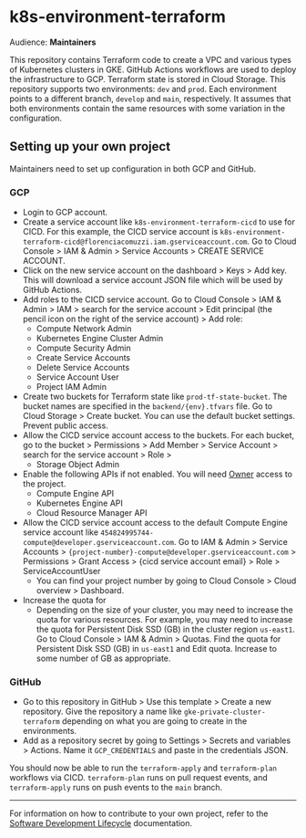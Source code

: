 # k8s-environment-terraform
Audience: **Maintainers**

This repository contains Terraform code to create a VPC and various types of Kubernetes clusters in 
GKE. GitHub Actions workflows are used to deploy the infrastructure to GCP. Terraform state is stored
in Cloud Storage. This repository supports two environments: `dev` and `prod`. Each environment points to
a different branch, `develop` and `main`, respectively. It assumes that both environments contain the
same resources with some variation in the configuration.


## Setting up your own project
Maintainers need to set up configuration in both GCP and GitHub.

### GCP
* Login to GCP account.
* Create a service account like `k8s-environment-terraform-cicd` to use for CICD. For this example,
the CICD service account is `k8s-environment-terraform-cicd@florenciacomuzzi.iam.gserviceaccount.com`. 
Go to Cloud Console > IAM & Admin > Service Accounts > CREATE SERVICE ACCOUNT.
* Click on the new service account on the dashboard > Keys > Add key. This will download a service 
 account JSON file which will be used by GitHub Actions.
* Add roles to the CICD service account. Go to Cloud Console > IAM & Admin > IAM > search for the
service account > Edit principal (the pencil icon on the right of the service account) > Add role:
  * Compute Network Admin
  * Kubernetes Engine Cluster Admin
  * Compute Security Admin
  * Create Service Accounts
  * Delete Service Accounts
  * Service Account User
  * Project IAM Admin
* Create two buckets for Terraform state like `prod-tf-state-bucket`. The bucket names are specified 
in the `backend/{env}.tfvars` file. Go to Cloud Storage > Create bucket. You can use the default 
bucket settings. Prevent public access.
* Allow the CICD service account access to the buckets. For each bucket, go to the bucket > 
Permissions > Add Member > Service Account > search for the service account > Role > 
  * Storage Object Admin
* Enable the following APIs if not enabled. You will need 
[Owner](https://cloud.google.com/service-usage/docs/access-control#basic_roles) access to the project.
  * Compute Engine API
  * Kubernetes Engine API
  * Cloud Resource Manager API
* Allow the CICD service account access to the default Compute Engine service account 
like `454824995744-compute@developer.gserviceaccount.com`. Go to IAM & Admin > Service Accounts > 
`{project-number}-compute@developer.gserviceaccount.com` > Permissions > Grant Access > {cicd service account email} > Role > ServiceAccountUser
  * You can find your project number by going to Cloud Console > Cloud overview > Dashboard.
* Increase the quota for 
  * Depending on the size of your cluster, you may need to increase the quota for  various 
resources. For example, you may need to increase the quota for Persistent Disk SSD (GB) in the 
cluster region `us-east1`. Go to Cloud Console > IAM & Admin > Quotas. Find the quota for Persistent 
Disk SSD (GB) in `us-east1` and Edit quota. Increase to some number of GB as appropriate.

### GitHub
* Go to this repository in GitHub > Use this template > Create a new repository. Give the repository
a name like `gke-private-cluster-terraform` depending on what you are going to create in the environments.
* Add as a repository secret by going to Settings > Secrets and variables > Actions. Name it `GCP_CREDENTIALS` and paste in the credentials JSON.

You should now be able to run the `terraform-apply` and `terraform-plan` workflows via CICD. `terraform-plan` runs on pull request events, and `terraform-apply` runs on push events to the `main` branch.

---
For information on how to contribute to your own project, refer to the
[Software Development Lifecycle](https://github.com/florenciacomuzzi/k8s-environment-terraform/blob/main/docs/SDLC.md) documentation.
